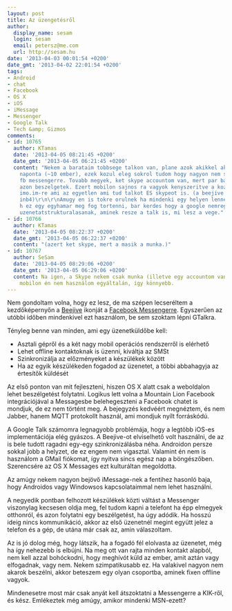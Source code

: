 ```yaml
---
layout: post
title: Az üzengetésről
author:
  display_name: sesam
  login: sesam
  email: petersz@me.com
  url: http://sesam.hu
date: '2013-04-03 00:01:54 +0200'
date_gmt: '2013-04-02 22:01:54 +0200'
tags:
- Android
- chat
- Facebook
- OS X
- iOS
- iMessage
- Messenger
- Google Talk
- Tech &amp; Gizmos
comments:
- id: 10765
  author: KTamas
  date: '2013-04-05 08:21:45 +0200'
  date_gmt: '2013-04-05 06:21:45 +0200'
  content: "Nekem a barataim tobbsege talkon van, plane azok akikkel aktivan beszelek
    naponta (~10 ember), ezek kozul eleg sokrol tudom hogy nagyon nem szivesen valtana
    fb messengerre. Tovabb megyek, ket skype accountom van, mert par baratommal meg
    azon beszelgetek. Ezert mobilon sajnos ra vagyok kenyszeritve a kozepesen fos
    imo.im-re ami az egyetlen ami tud talkot ES skypeot is. (a beejive nem tud skypeot,
    inb4)\r\n\r\nAmugy en is tokre orulnek ha mindenki egy helyen lenne, de nem hiszem
    h ez egy egyhamar meg fog tortenni, bar kerdes hogy a google nemreg bejelentett
    uzenetatstrukturalasanak, aminek resze a talk is, mi lesz a vege."
- id: 10766
  author: KTamas
  date: '2013-04-05 08:22:37 +0200'
  date_gmt: '2013-04-05 06:22:37 +0200'
  content: "(azert ket skype, mert a masik a munka.)"
- id: 10767
  author: SeSam
  date: '2013-04-05 08:29:06 +0200'
  date_gmt: '2013-04-05 06:29:06 +0200'
  content: Na igen, a Skype nekem csak munka (illetve egy accountom van) és azt a
    mobilon én nem használom egyáltalán, így könnyebb.
---
```


Nem gondoltam volna, hogy ez lesz, de ma szépen lecseréltem a kezdőképernyőn a [Beejive](http://www.beejive.com/iphone) ikonját a [Facebook Messengerre](https://www.facebook.com/mobile/messenger). Egyszerűen az utóbbi időben mindenkivel ezt használom, be sem szoktam lépni GTalkra.

Tényleg benne van minden, ami egy üzenetküldőbe kell:

  * Asztali gépről és a két nagy mobil operációs rendszerről is elérhető
  * Lehet offline kontaktoknak is üzenni, kiváltja az SMSt
  * Szinkronizálja az előzményeket a készülékek között
  * Ha az egyik készülékeden fogadod az üzenetet, a többi abbahagyja az értesítők küldését



Az első ponton van mit fejleszteni, hiszen OS X alatt csak a weboldalon lehet beszélgetést folytatni. Logikus lett volna a Mountain Lion Facebook integrációjával a Messagesbe belehegeszteni a Facebook chatet is mondjuk, de ez nem történt meg. A bejegyzés kedvéért megnéztem, és nem Jabber, hanem MQTT protokollt használ, ami mondjuk nyílt forráskódú.

A Google Talk számomra legnagyobb problémája, hogy a legtöbb iOS-es implementációja elég gyászos. A Beejive-ot elviselhető volt használni, de az is bele tudott ragadni egy-egy szinkronizálásba néha. Androidon persze sokkal jobb a helyzet, de ez engem nem vigasztal. Valamint én nem is használom a GMail fiókomat, így nyitva sincs egész nap a böngészőben. Szerencsére az OS X Messages ezt kulturáltan megoldotta.

Az amúgy nekem nagyon bejövő iMessage-nek a fentihez hasonló baja, hogy Androidos vagy Windowsos kapcsolataimmal nem lehet használni.

A negyedik pontban felhozott készülékek közti váltást a Messenger viszonylag kecsesen oldja meg, fel tudom kapni a telefont ha épp elmegyek otthonról, és azon folytatni egy beszélgetést, ha úgy adódik. Ha hosszú ideig nincs kommunikáció, akkor az első üzenetnél megint együtt jelez a telefon és a gép, de utána már csak az, amin válaszoltam.

Az is jó dolog még, hogy látszik, ha a fogadó fél elolvasta az üzenetet, még ha így nehezebb is elbújni. Na meg ott van rajta minden kontakt alapból, nem kell azzal bohóckodni, hogy meghívót küld az ember, amit aztán vagy elfogadnak, vagy nem. Nekem szimpatikusabb ez. Ha valakivel nagyon nem akarok beszélni, akkor beteszem egy olyan csoportba, aminek fixen offline vagyok.

Mindenesetre most már csak anyát kell átszoktatni a Messengerre a KIK-ről, és kész. Emlékeztek még amúgy, amikor mindenki MSN-ezett?
